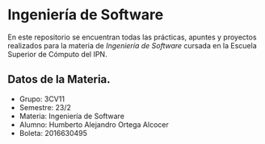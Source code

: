# Ingeniería de Software

En este repositorio se encuentran todas las prácticas, apuntes y proyectos
realizados para la materia de _Ingeniería de Software_ cursada en la Escuela
Superior de Cómputo del IPN.

## Datos de la Materia.

- Grupo: 3CV11
- Semestre: 23/2
- Materia: Ingeniería de Software
- Alumno: Humberto Alejandro Ortega Alcocer
- Boleta: 2016630495
